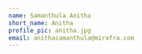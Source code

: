 ```yaml
---
name: Samanthula Anitha 
short_name: Anitha
profile_pic: anitha.jpg 
email: anithasamanthula@mirafra.com
---
```

